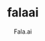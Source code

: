 ---
layout: project

permalink: /projetos/falaai/

title: falaai
subtitle: "Fala.ai"

duration: 2021 - Hoje
image: /images/projects/falaai/aced05f36393cb93d02d20005bfebc0b.png

excerpt: "Sistema Eletrônico de Informações ao Cidadão (e-SIC) da  Fundação Hospital Santa Lydia. A ouvidoria é o instrumento de comunicação e participação do cidadão no aperfeiçoamento dos serviços prestados pela Fundação Hospital Santa Lydia à sociedade. Através do Sistema Eletrônico de Informações ao Cidadão (e-SIC), Fala.ai é assegurado a todos os interessados o direito de solicitar informações, registrar reclamações e sugestões, apontar problemas ou sugerir modificações aos serviços prestados pela Fundação."

site: "http://hospitalsantalydia.com.br/app/falaai/"

categories: 
 - projects
 - tools
 
tags:
  - php
  - javascript
  - bootstrap
  - phpmailer
  - fontawesome
  - fileinput
  - e-sic
  - ouvidoria
  - fhsl
  - hospital
---
